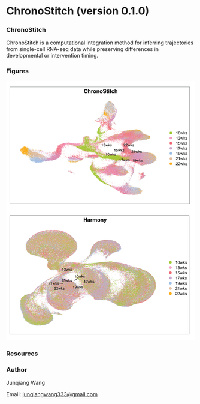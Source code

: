 # ChronoStitch (version 0.1.0)


### ChronoStitch

ChronoStitch is a computational integration method for inferring trajectories from single-cell RNA-seq data while preserving differences in developmental or intervention timing.

### Figures
![](https://github.com/JunqiangWang/ChronoStitch/blob/main/Figures/ChronoStitch.png)  

### Resources 


### Author 

Junqiang Wang

Email: junqiangwang333@gmail.com



